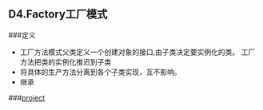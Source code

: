 ## D4.Factory工厂模式

###定义
- 工厂方法模式父类定义一个创建对象的接口,由子类决定要实例化的类。
工厂方法把类的实例化推迟到子类
- 将具体的生产方法分离到各个子类实现，互不影响。
- 继承

###[project](../factory)